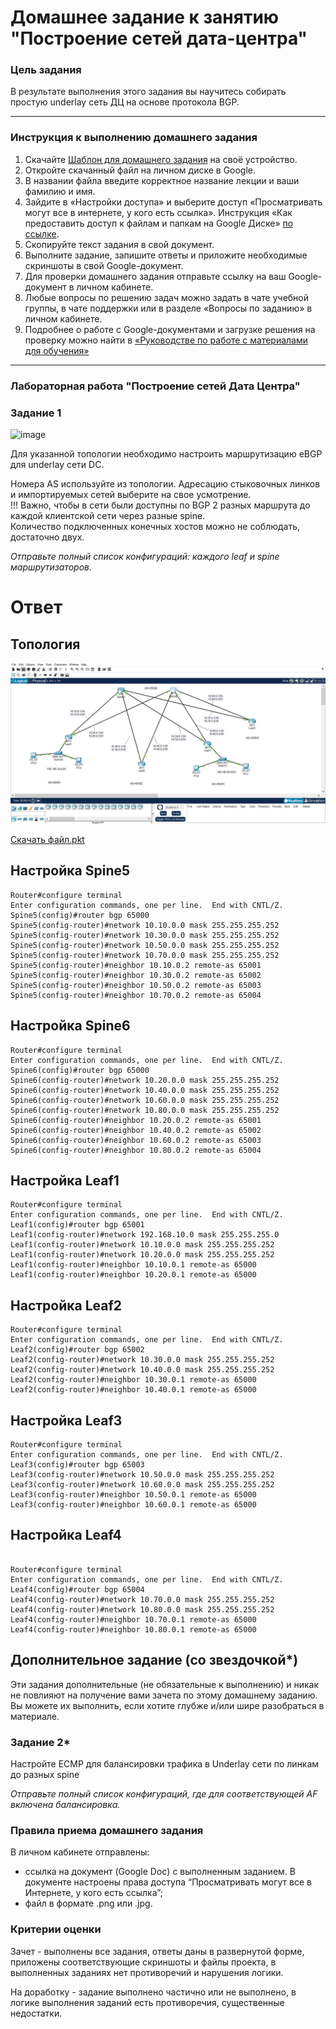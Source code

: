 # Домашнее задание к занятию "Построение сетей дата-центра"

### Цель задания

В результате выполнения этого задания вы научитесь собирать простую underlay сеть ДЦ на основе протокола BGP.

------

### Инструкция к выполнению домашнего задания

1. Скачайте [Шаблон для домашнего задания](https://u.netology.ru/backend/uploads/lms/content_assets/file/281/%D0%A1%D0%94%D0%95%D0%9B%D0%90%D0%99%D0%A2%D0%95_%D0%9A%D0%9E%D0%9F%D0%98%D0%AE_-_%D0%A8%D0%B0%D0%B1%D0%BB%D0%BE%D0%BD_%D0%B4%D0%BB%D1%8F_%D0%B4%D0%BE%D0%BC%D0%B0%D1%88%D0%BD%D0%B5%D0%B3%D0%BE_%D0%B7%D0%B0%D0%B4%D0%B0%D0%BD%D0%B8%D1%8F_1.1._%D0%9D%D0%B0%D0%B7%D0%B2%D0%B0%D0%BD%D0%B8%D0%B5_%D0%BB%D0%B5%D0%BA%D1%86%D0%B8%D0%B8_-_%D0%A4%D0%B0%D0%BC%D0%B8%D0%BB%D0%B8%D1%8F_%D0%98%D0%BC%D1%8F.docx) на своё устройство.
2. Откройте скачанный файл на личном диске в Google.
3. В названии файла введите корректное название лекции и ваши фамилию и имя.
4. Зайдите в «Настройки доступа» и выберите доступ «Просматривать могут все в интернете, у кого есть ссылка». Инструкция «Как предоставить доступ к файлам и папкам на Google Диске» [по ссылке](https://support.google.com/docs/answer/2494822?hl=ru&co=GENIE.Platform%3DDesktop).
5. Скопируйте текст задания в свой документ.
6. Выполните задание, запишите ответы и приложите необходимые скриншоты в свой Google-документ.
7. Для проверки домашнего задания отправьте ссылку на ваш Google-документ в личном кабинете.
8. Любые вопросы по решению задач можно задать в чате учебной группы, в чате поддержки или в разделе «Вопросы по заданию» в личном кабинете.
9. Подробнее о работе с Google-документами и загрузке решения на проверку можно найти в [«Руководстве по работе с материалами для обучения»](https://l.netology.ru/instruktsiya-po-materialami-dlya-obucheniya)

---

### Лабораторная работа "Построение сетей Дата Центра"

### Задание 1

![image](https://user-images.githubusercontent.com/77394491/175958359-1d8ca2c3-3cbe-4c51-a0dc-2c64fbb1a4d6.png)


Для указанной топологии необходимо настроить маршрутизацию eBGP для underlay сети DC.  

Номера AS используйте из топологии. Адресацию стыковочных линков и импортируемых сетей выберите на свое усмотрение.  
!!! Важно, чтобы в сети были доступны по BGP 2 разных маршрута до каждой клиентской сети через разные spine.  
Количество подключенных конечных хостов можно не соблюдать, достаточно двух.


*Отправьте полный список конфигураций: каждого leaf и spine маршрутизаторов.*

 # Ответ
## Топология
![images](https://github.com/LokyRUS/homework-NTW-28-2-/blob/nevidimka/1.PNG)

[Скачать файл.pkt]()

## Настройка Spine5
```
Router#configure terminal 
Enter configuration commands, one per line.  End with CNTL/Z.
Spine5(config)#router bgp 65000
Spine5(config-router)#network 10.10.0.0 mask 255.255.255.252
Spine5(config-router)#network 10.30.0.0 mask 255.255.255.252
Spine5(config-router)#network 10.50.0.0 mask 255.255.255.252
Spine5(config-router)#network 10.70.0.0 mask 255.255.255.252
Spine5(config-router)#neighbor 10.10.0.2 remote-as 65001
Spine5(config-router)#neighbor 10.30.0.2 remote-as 65002
Spine5(config-router)#neighbor 10.50.0.2 remote-as 65003
Spine5(config-router)#neighbor 10.70.0.2 remote-as 65004
```
## Настройка Spine6
```
Router#configure terminal 
Enter configuration commands, one per line.  End with CNTL/Z.
Spine6(config)#router bgp 65000
Spine6(config-router)#network 10.20.0.0 mask 255.255.255.252
Spine6(config-router)#network 10.40.0.0 mask 255.255.255.252
Spine6(config-router)#network 10.60.0.0 mask 255.255.255.252
Spine6(config-router)#network 10.80.0.0 mask 255.255.255.252
Spine6(config-router)#neighbor 10.20.0.2 remote-as 65001
Spine6(config-router)#neighbor 10.40.0.2 remote-as 65002
Spine6(config-router)#neighbor 10.60.0.2 remote-as 65003
Spine6(config-router)#neighbor 10.80.0.2 remote-as 65004
```
## Настройка Leaf1
```
Router#configure terminal 
Enter configuration commands, one per line.  End with CNTL/Z.
Leaf1(config)#router bgp 65001
Leaf1(config-router)#network 192.168.10.0 mask 255.255.255.0
Leaf1(config-router)#network 10.10.0.0 mask 255.255.255.252
Leaf1(config-router)#network 10.20.0.0 mask 255.255.255.252
Leaf1(config-router)#neighbor 10.10.0.1 remote-as 65000
Leaf1(config-router)#neighbor 10.20.0.1 remote-as 65000
```
## Настройка Leaf2
```
Router#configure terminal 
Enter configuration commands, one per line.  End with CNTL/Z.
Leaf2(config)#router bgp 65002
Leaf2(config-router)#network 10.30.0.0 mask 255.255.255.252
Leaf2(config-router)#network 10.40.0.0 mask 255.255.255.252
Leaf2(config-router)#neighbor 10.30.0.1 remote-as 65000
Leaf2(config-router)#neighbor 10.40.0.1 remote-as 65000
```
## Настройка Leaf3
```
Router#configure terminal 
Enter configuration commands, one per line.  End with CNTL/Z.
Leaf3(config)#router bgp 65003
Leaf3(config-router)#network 10.50.0.0 mask 255.255.255.252
Leaf3(config-router)#network 10.60.0.0 mask 255.255.255.252
Leaf3(config-router)#neighbor 10.50.0.1 remote-as 65000
Leaf3(config-router)#neighbor 10.60.0.1 remote-as 65000
```
## Настройка Leaf4
```

Router#configure terminal 
Enter configuration commands, one per line.  End with CNTL/Z.
Leaf4(config)#router bgp 65004
Leaf4(config-router)#network 10.70.0.0 mask 255.255.255.252
Leaf4(config-router)#network 10.80.0.0 mask 255.255.255.252
Leaf4(config-router)#neighbor 10.70.0.1 remote-as 65000
Leaf4(config-router)#neighbor 10.80.0.1 remote-as 65000
```

## Дополнительное задание (со звездочкой*)

Эти задания дополнительные (не обязательные к выполнению) и никак не повлияют на получение вами зачета по этому домашнему заданию. Вы можете их выполнить, если хотите глубже и/или шире разобраться в материале.

### Задание 2*

Настройте ECMP для балансировки трафика в Underlay сети по линкам до разных spine

*Отправьте полный список конфигураций, где для соответствующей AF включена балансировка.*

### Правила приема домашнего задания

В личном кабинете отправлены:

- ссылка на документ (Google Doc) с выполненным заданием. В документе настроены права доступа “Просматривать могут все в Интернете, у кого есть ссылка”;
- файл в формате .png или .jpg.

### Критерии оценки

Зачет - выполнены все задания, ответы даны в развернутой форме, приложены соответствующие скриншоты и файлы проекта, в выполненных заданиях нет противоречий и нарушения логики.

На доработку - задание выполнено частично или не выполнено, в логике выполнения заданий есть противоречия, существенные недостатки.
